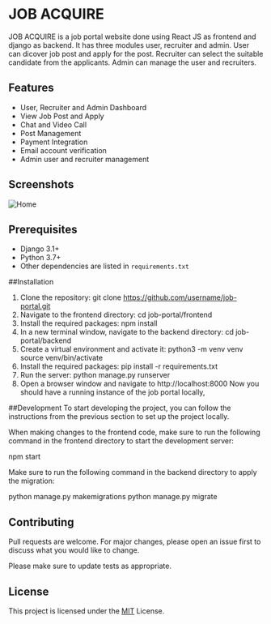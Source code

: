 # JOB ACQUIRE
JOB ACQUIRE is a job portal website done using React JS as frontend and django as backend. It has three modules user, recruiter and admin. User can dicover job post and apply for the post. Recruiter can select the suitable candidate from the applicants. Admin can manage the user and recruiters.
## Features

* User, Recruiter and Admin Dashboard
* View Job Post and Apply
* Chat and Video Call 
* Post Management
* Payment Integration
* Email account verification 
* Admin user and recruiter management

## Screenshots

![Home](https://i.ibb.co/2d66N91/Screenshot-2023-01-10-132830.jpg)

## Prerequisites

* Django 3.1+
* Python 3.7+
* Other dependencies are listed in `requirements.txt`

##Installation

1. Clone the repository:
  git clone https://github.com/username/job-portal.git
2. Navigate to the frontend directory:
  cd job-portal/frontend
3. Install the required packages:
  npm install
4. In a new terminal window, navigate to the backend directory:
  cd job-portal/backend
5. Create a virtual environment and activate it:
   python3 -m venv venv
   source venv/bin/activate
6. Install the required packages:
   pip install -r requirements.txt
7. Run the server:
   python manage.py runserver
8. Open a browser window and navigate to 
  http://localhost:8000
  Now you should have a running instance of the job portal locally,

##Development
To start developing the project, you can follow the instructions from the previous section to set up the project locally.

When making changes to the frontend code, make sure to run the following command in the frontend directory to start the development server:
 
 npm start

Make sure to run the following command in the backend directory to apply the migration:

python manage.py makemigrations
python manage.py migrate



## Contributing

Pull requests are welcome. For major changes, please open an issue first to discuss what you would like to change.

Please make sure to update tests as appropriate.

## License

This project is licensed under the [MIT](https://choosealicense.com/licenses/mit/) License.
